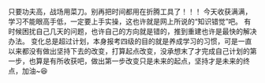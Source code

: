 只要功夫高，战场用菜刀。别再把时间都用在折腾工具了！！！
今天收获满满，学习不能眼高手低，一定要上手实操，这也许就是网上所说的“知识错觉”吧。
有时候困扰自己几天的问题，也许自己的方向就是错的，推到重建也许是最快的解决办法。
变化总是超过计划，本身报考四级的目的就是养成学习的习惯，可是一直以来都没有做出坚持下去的改变，打算起点改变，没承想末了才完成自己计划的第一步，也算是有所收获吧，做出第一步改变只是未来的起点，坚持才是未来的终点，加油~😆
